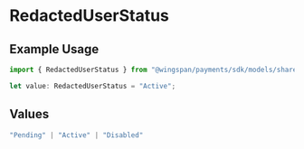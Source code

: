 # RedactedUserStatus

## Example Usage

```typescript
import { RedactedUserStatus } from "@wingspan/payments/sdk/models/shared";

let value: RedactedUserStatus = "Active";
```

## Values

```typescript
"Pending" | "Active" | "Disabled"
```